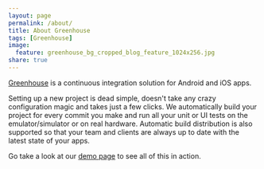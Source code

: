 ```yaml
---
layout: page
permalink: /about/
title: About Greenhouse
tags: [Greenhouse]
image:
  feature: greenhouse_bg_cropped_blog_feature_1024x256.jpg
share: true
---
```


[Greenhouse](http://greenhouseci.com) is a continuous integration solution for Android and iOS apps.

Setting up a new project is dead simple, doesn't take any crazy configuration magic and takes just a few clicks. We automatically build your project for every commit you make and run all your unit or UI tests on the emulator/simulator or on real hardware. Automatic build distribution is also supported so that your team and clients are always up to date with the latest state of your apps.


Go take a look at our [demo page](http://try.greenhouseci.com) to see all of this in action.